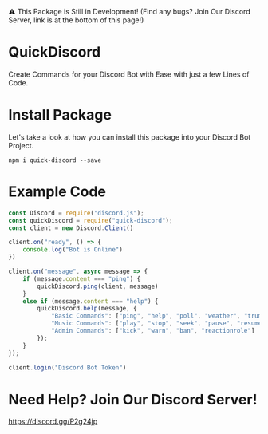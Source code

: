 ⚠ This Package is Still in Development! (Find any bugs? Join Our Discord Server, link is at the bottom of this page!)

# QuickDiscord

Create Commands for your Discord Bot with Ease with just a few Lines of Code.

# Install Package

Let's take a look at how you can install this package into your Discord Bot Project.

`npm i quick-discord --save`

# Example Code

```js
const Discord = require("discord.js");
const quickDiscord = require("quick-discord");
const client = new Discord.Client()

client.on("ready", () => {
    console.log("Bot is Online")
})

client.on("message", async message => {
    if (message.content === "ping") {
        quickDiscord.ping(client, message)
    }
    else if (message.content === "help") {
        quickDiscord.help(message, {
            "Basic Commands": ["ping", "help", "poll", "weather", "trump"],
            "Music Commands": ["play", "stop", "seek", "pause", "resume", "loop"],
            "Admin Commands": ["kick", "warn", "ban", "reactionrole"]
        });
    }
});

client.login("Discord Bot Token")
```

# Need Help? Join Our Discord Server!

https://discord.gg/P2g24jp